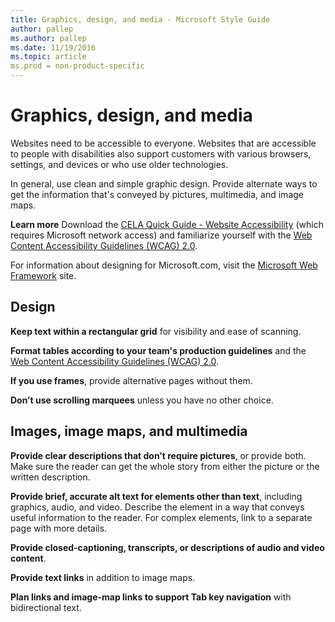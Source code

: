 ```yaml
---
title: Graphics, design, and media - Microsoft Style Guide
author: pallep
ms.author: pallep
ms.date: 11/19/2016
ms.topic: article
ms.prod = non-product-specific
---
```


# Graphics, design, and media

Websites
need to be accessible to everyone. Websites that are accessible
to people with disabilities also support customers with various
browsers, settings, and devices or who use older technologies. 

In
general, use clean and simple graphic design. Provide alternate ways
to get the information that's conveyed by pictures, multimedia, and
image maps.

**Learn more** Download the [CELA Quick Guide - Website Accessibility](https://microsoft.sharepoint.com/teams/msenable/Related%20Resources/MSEnable-QuickGuide-WebsiteAccessibility.docx) (which requires Microsoft network access) and familiarize yourself with the [Web Content Accessibility Guidelines (WCAG) 2.0](http://www.w3.org/TR/WCAG20/).

For information about designing for Microsoft.com, visit the [](https://getmscom.microsoft.com/style-guide/Pages/template_overview.aspx)[Microsoft Web Framework](http://getmwf.com/) site.

## Design

**Keep text within a rectangular grid** for visibility and ease of scanning. 

**Format tables according to your team's production guidelines** and the [Web Content Accessibility Guidelines (WCAG) 2.0](http://www.w3.org/TR/WCAG20/). 

**If you use frames**, provide alternative pages without them. 

**Don’t use scrolling marquees** unless you have no other choice. 

## Images, image maps, and multimedia

**Provide clear descriptions that don’t require pictures**,
or provide both. Make sure the reader can get the whole story
from either the picture or the written description. 

**Provide brief, accurate alt text for elements other than text**, including
graphics, audio, and video. Describe the element in a way
that conveys useful information to the reader. For complex
elements, link to a separate page with more details. 

**Provide closed-captioning, transcripts, or descriptions of audio and video content**.

**Provide text links** in addition to image maps.

**Plan links and image-map links to support Tab key navigation** with bidirectional text. 
